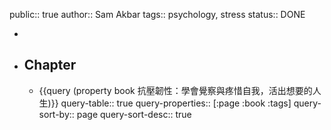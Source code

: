 public:: true
author:: Sam Akbar
tags:: psychology, stress
status:: DONE

-
- ## Chapter
	- {{query (property book 抗壓韌性：學會覺察與疼惜自我，活出想要的人生)}}
	  query-table:: true
	  query-properties:: [:page :book :tags]
	  query-sort-by:: page
	  query-sort-desc:: true
